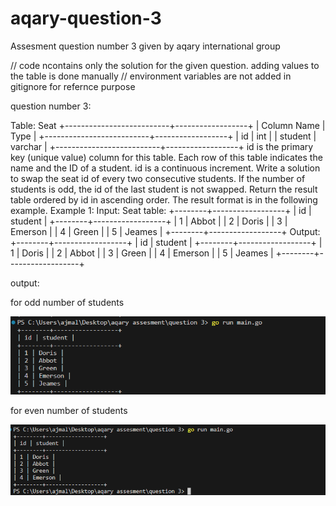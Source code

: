 # aqary-question-3
Assesment question number 3 given by aqary international group

// code ncontains only the solution for the given question. adding values to the table is done manually
// environment variables are not added in gitignore for refernce purpose

question number 3:

Table: Seat
+--------------------------+------------------+
| Column Name | Type |
+--------------------------+------------------+
| id | int |
| student | varchar |
+--------------------------+------------------+
id is the primary key (unique value) column for this table.
Each row of this table indicates the name and the ID of a student.
id is a continuous increment.
Write a solution to swap the seat id of every two consecutive students. If the number of students is odd, the id of the last student is not swapped.
Return the result table ordered by id in ascending order.
The result format is in the following example.
Example 1:
Input:
Seat table:
+--------+------------------+
| id | student |
+--------+------------------+
| 1 | Abbot |
| 2 | Doris |
| 3 | Emerson |
| 4 | Green |
| 5 | Jeames |
+--------+------------------+
Output:
+--------+------------------+
| id | student |
+--------+------------------+
| 1 | Doris |
| 2 | Abbot |
| 3 | Green |
| 4 | Emerson |
| 5 | Jeames |
+--------+------------------+


output:

for odd number of students

![alt text](image.png)

for even number of students

![alt text](image-1.png)
